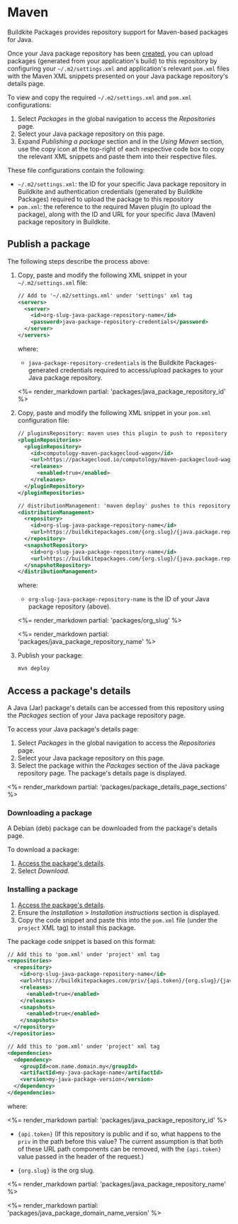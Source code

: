 # Maven

Buildkite Packages provides repository support for Maven-based packages for Java.

Once your Java package repository has been [created](/docs/packages/manage-repositories#create-a-repository), you can upload packages (generated from your application's build) to this repository by configuring your `~/.m2/settings.xml` and application's relevant `pom.xml` files with the Maven XML snippets presented on your Java package repository's details page.

To view and copy the required  `~/.m2/settings.xml` and `pom.xml` configurations:

1. Select _Packages_ in the global navigation to access the _Repositories_ page.
1. Select your Java package repository on this page.
1. Expand _Publishing a package_ section and in the _Using Maven_ section, use the copy icon at the top-right of each respective code box to copy the relevant XML snippets and paste them into their respective files.

These file configurations contain the following:

- `~/.m2/settings.xml`: the ID for your specific Java package repository in Buildkite and authentication credentials (generated by Buildkite Packages) required to upload the package to this repository
- `pom.xml`: the reference to the required Maven plugin (to upload the package), along with the ID and URL for your specific Java (Maven) package repository in Buildkite.

## Publish a package

The following steps describe the process above:

1. Copy, paste and modify the following XML snippet in your `~/.m2/settings.xml` file:

    ```xml
    // Add to '~/.m2/settings.xml' under 'settings' xml tag
    <servers>
      <server>
        <id>org-slug-java-package-repository-name</id>
        <password>java-package-repository-credentials</password>
      </server>
    </servers>
    ```

    where:
    * `java-package-repository-credentials` is the Buildkite Packages-generated credentials required to access/upload packages to your Java package repository.

    <%= render_markdown partial: 'packages/java_package_repository_id' %>

1. Copy, paste and modify the following XML snippet in your `pom.xml` configuration file:

    ```xml
    // pluginsRepository: maven uses this plugin to push to repository
    <pluginRepositories>
      <pluginRepository>
        <id>computology-maven-packagecloud-wagon</id>
        <url>https://packagecloud.io/computology/maven-packagecloud-wagon/maven2</url>           
        <releases>
          <enabled>true</enabled>
        </releases>
      </pluginRepository>
    </pluginRepositories>

    // distributionManagement: 'maven deploy' pushes to this repository
    <distributionManagement>
      <repository>
        <id>org-slug-java-package-repository-name</id>
        <url>https://buildkitepackages.com/{org.slug}/{java.package.repository.name}</url>
      </repository>
      <snapshotRepository>
        <id>org-slug-java-package-repository-name</id>
        <url>https://buildkitepackages.com/{org.slug}/{java.package.repository.name}</url>
      </snapshotRepository>
    </distributionManagement>
    ```

    where:
    * `org-slug-java-package-repository-name` is the ID of your Java package repository (above).

    <%= render_markdown partial: 'packages/org_slug' %>

    <%= render_markdown partial: 'packages/java_package_repository_name' %>

1. Publish your package:

    ```bash
    mvn deploy
    ```

## Access a package's details

A Java (Jar) package's details can be accessed from this repository using the _Packages_ section of your Java package repository page.

To access your Java package's details page:

1. Select _Packages_ in the global navigation to access the _Repositories_ page.
1. Select your Java package repository on this page.
1. Select the package within the _Packages_ section of the Java package repository page. The package's details page is displayed.

<%= render_markdown partial: 'packages/package_details_page_sections' %>

### Downloading a package

A Debian (deb) package can be downloaded from the package's details page.

To download a package:

1. [Access the package's details](#access-a-packages-details).
1. Select _Download_.

### Installing a package

1. [Access the package's details](#access-a-packages-details).
1. Ensure the _Installation_ > _Installation instructions_ section is displayed.
1. Copy the code snippet and paste this into the `pom.xml` file (under the `project` XML tag) to install this package.

The package code snippet is based on this format:

```xml
// Add this to 'pom.xml' under 'project' xml tag
<repositories>
  <repository>
    <id>org-slug-java-package-repository-name</id>
    <url>https://buildkitepackages.com/priv/{api.token}/{org.slug}/{java.package.repository.name}/maven2/</url>
    <releases>
      <enabled>true</enabled>
    </releases>
    <snapshots>
      <enabled>true</enabled>
    </snapshots>
  </repository>
</repositories>

// Add this to 'pom.xml' under 'project' xml tag
<dependencies>
  <dependency>
    <groupId>com.name.domain.my</groupId>
    <artifactId>my-java-package-name</artifactId>
    <version>my-java-package-version</version>
  </dependency>
</dependencies>
```

where:

<%= render_markdown partial: 'packages/java_package_repository_id' %>

- `{api.token}` (If this repository is public and if so, what happens to the `priv` in the path before this value? The current assumption is that both of these URL path components can be removed, with the `{api.token}` value passed in the header of the request.)

- `{org.slug}` is the org slug.

<%= render_markdown partial: 'packages/java_package_repository_name' %>

<%= render_markdown partial: 'packages/java_package_domain_name_version' %>
